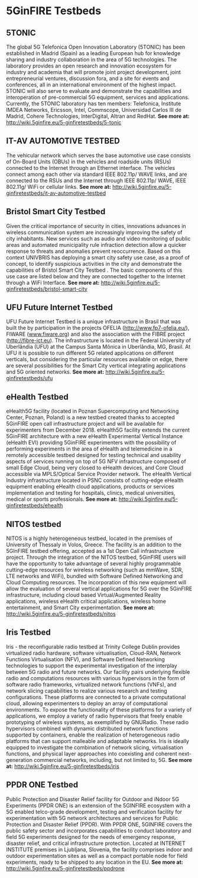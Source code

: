 <!-- TITLE: 5GinFIRE Testbeds -->
<!-- SUBTITLE: A quick summary of 5 5GinFIRE Testbeds -->

# 5GinFIRE Testbeds
## 5TONIC
The global 5G Telefonica Open Innovation Laboratory (5TONIC) has been established in Madrid (Spain) as a leading European hub for knowledge sharing and industry collaboration in the area of 5G technologies. The laboratory provides an open research and innovation ecosystem for industry and academia that will promote joint project development, joint entrepreneurial ventures, discussion fora, and a site for events and conferences, all in an international environment of the highest impact. 5TONIC will also serve to evaluate and demonstrate the capabilities and interoperation of pre-commercial 5G equipment, services and applications. Currently, the 5TONIC laboratory has ten members: Telefonica, Institute IMDEA Networks, Ericsson, Intel, Commscope, Universidad Carlos III de Madrid, Cohere Technologies, InterDigital, Altran and RedHat.
**See more at:** http://wiki.5ginfire.eu/5-ginfiretestbeds/5-tonic



## IT-AV AUTOMOTIVE TESTBED

The vehicular network which serves the base automotive use case consists of On-Board Units (OBUs) in the vehicles and roadside units (RSUs) connected to the Internet through an Ethernet interface. The vehicles connect among each other via standard IEEE 802.11p/ WAVE links, and are connected to the RSUs and the Internet through IEEE 802.11p/ WAVE, IEEE 802.11g/ WiFi or cellular links.
**See more at:** http://wiki.5ginfire.eu/5-ginfiretestbeds/it-av-automotive-testbed

## Bristol Smart City Testbed
Given the critical importance of security in cities, innovations advances in wireless communication system are increasingly improving the safety of city inhabitants. New services such as audio and video monitoring of public areas and automated municipality rule infraction detection allow a quicker response to threats and anomalies prevent reoccurrence. Based on this context UNIVBRIS has deploying a smart city safety use case, as a proof of concept, to identify suspicious activities in the city and demonstrate the capabilities of Bristol Smart City Testbed . The basic components of this use case are listed below and they are connected together to the Internet through a WiFi Interface.
**See more at:** http://wiki.5ginfire.eu/5-ginfiretestbeds/bristol-smart-city

## UFU  Future Internet Testbed
UFU Future Internet Testbed is a unique infrastructure in Brasil that was built the by participation in the projects OFELIA (http://www.fp7-ofelia.eu/), FIWARE (www.fiware.org) and also the association with the FIBRE project (http://fibre-ict.eu). The infrastructure is located in the Federal University of Uberlândia (UFU) at the Campus Santa Mônica in Uberlândia, MG, Brasil.  At UFU it is possible to run different 5G related applications on different verticals, but considering the particular resources available on edge, there are several possibilities for the Smart City vertical integrating applications and 5G oriented networks.
**See more at:** http://wiki.5ginfire.eu/5-ginfiretestbeds/ufu


## eHealth Testbed
eHealth5G facility (located in Poznan Supercomputing and Networking Center, Poznan, Poland) is a new testbed created thanks to accepted 5GinFIRE open call infrastructure project and will be available for experimenters from December 2018. eHealth5G facility extends the current 5GinFIRE architecture with a new eHealth Experimental Vertical Instance (eHealth EVI) providing 5GinFIRE experimenters with the possibility of performing experiments in the area of eHealth and telemedicine in a remotely accessible testbed designed for testing technical and usability aspects of services running on top of 5G NFV infrastructure composed of small Edge Cloud, being very closed to eHealth devices, and Core Cloud accessible via MPLS/Optical Service Provider network. The eHealth Vertical Industry infrastructure located in PSNC consists of cutting-edge eHealth equipment enabling eHealth cloud applications, products or services implementation and testing for hospitals, clinics, medical universities, medical or sports professionals.
**See more at:** http://wiki.5ginfire.eu/5-ginfiretestbeds/ehealth


## NITOS testbed
NITOS is a highly heterogeneous testbed, located in the premises of University of Thessaly in Volos, Greece. The facility is an addition to the 5GInFIRE testbed offering, accepted as a 1st Open Call infrastructure project. Through the integration of the NITOS testbed, 5GinFIRE users will have the opportunity to take advantage of several highly programmable cutting-edge resources for wireless networking (such as mmWave, SDR, LTE networks and WiFi), bundled with Software Defined Networking and Cloud Computing resources. The incorporation of this new equipment will allow the evaluation of several vertical applications for 5G over the 5GinFIRE infrastructure, including cloud based Virtual/Augmented Reality applications, wireless eHealth critical applications, wireless home entertainment, and Smart City experimentation.
**See more at:** http://wiki.5ginfire.eu/5-ginfiretestbeds/nitos

## Iris Testbed
Iris - the reconfigurable radio testbed at Trinity College Dublin provides virtualized radio hardware, software virtualisation, Cloud-RAN, Network Functions Virtualisation (NFV), and Software Defined Networking technologies to support the experimental investigation of the interplay between 5G radio and future networks. Our facility pairs underlying flexible radio and computations resources with various hypervisors in the form of software radio frameworks, virtualized network functions (VNFs), and network slicing capabilities to realize various research and testing configurations. These platforms are connected to a private computational cloud, allowing experimenters to deploy an array of computational environments. To expose the functionality of these platforms for a variety of applications, we employ a variety of radio hypervisors that freely enable prototyping of wireless systems, as exemplified by GNURadio. These radio hypervisors combined with dynamic distributed network functions supported by containers, enable the realization of heterogeneous radio platforms that can support malleable and adaptable networks. Iris is ideally equipped to investigate the combination of network slicing, virtualisation functions, and physical layer approaches into coexisting and coherent next-generation commercial networks, including, but not limited to, 5G.
**See more at:** http://wiki.5ginfire.eu/5-ginfiretestbeds/iris

## PPDR ONE Testbed
Public Protection and Disaster Relief facility for Outdoor and iNdoor 5G Experiments (PPDR ONE) is an extension of the 5GINFIRE ecosystem with a 5G enabled telco-grade development, testing and verification facility for experimentation with 5G network architectures and services for Public Protection and Disaster Relief (PPDR). With PPDR ONE, 5GINFIRE covers the public safety sector and incorporates capabilities to conduct laboratory and field 5G experiments designed for the needs of emergency response, disaster relief, and critical infrastructure protection. Located at INTERNET INSTITUTE premises in Ljubljana, Slovenia, the facility comprises indoor and outdoor experimentation sites as well as a compact portable node for field experiments, ready to be shipped to any location in the EU.
**See more at:** http://wiki.5ginfire.eu/5-ginfiretestbeds/ppdrone